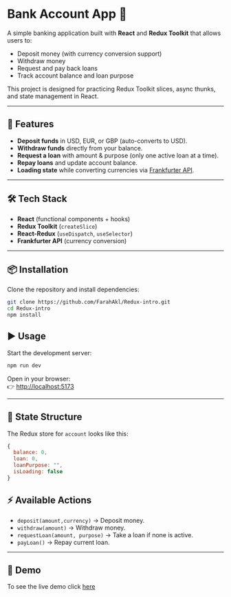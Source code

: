 # Bank Account App 🏦  

A simple banking application built with **React** and **Redux Toolkit** that allows users to:  
- Deposit money (with currency conversion support)  
- Withdraw money  
- Request and pay back loans  
- Track account balance and loan purpose  

This project is designed for practicing Redux Toolkit slices, async thunks, and state management in React.

---

## 🚀 Features
- **Deposit funds** in USD, EUR, or GBP (auto-converts to USD).  
- **Withdraw funds** directly from your balance.  
- **Request a loan** with amount & purpose (only one active loan at a time).  
- **Repay loans** and update account balance.  
- **Loading state** while converting currencies via [Frankfurter API](https://www.frankfurter.app/).  

---

## 🛠️ Tech Stack

- **React** (functional components + hooks)  
- **Redux Toolkit** (`createSlice`)  
- **React-Redux** (`useDispatch`, `useSelector`)  
- **Frankfurter API** (currency conversion)  

---

## 📦 Installation

Clone the repository and install dependencies:

```bash
git clone https://github.com/FarahAkl/Redux-intro.git
cd Redux-intro
npm install
```
## ▶️ Usage

Start the development server:

```bash
npm run dev
```
Open in your browser:  
👉 [http://localhost:5173](http://localhost:5173)  

---

## 🧩 State Structure

The Redux store for `account` looks like this:

```js
{
  balance: 0,
  loan: 0,
  loanPurpose: "",
  isLoading: false
}
```
## ⚡ Available Actions

- `deposit(amount,currency)` → Deposit money.  
- `withdraw(amount)` → Withdraw money.  
- `requestLoan(amount, purpose)` → Take a loan if none is active.  
- `payLoan()` → Repay current loan.  

---

## 📸 Demo
To see the live demo click [here](https://redux-intro-olive.vercel.app/)
